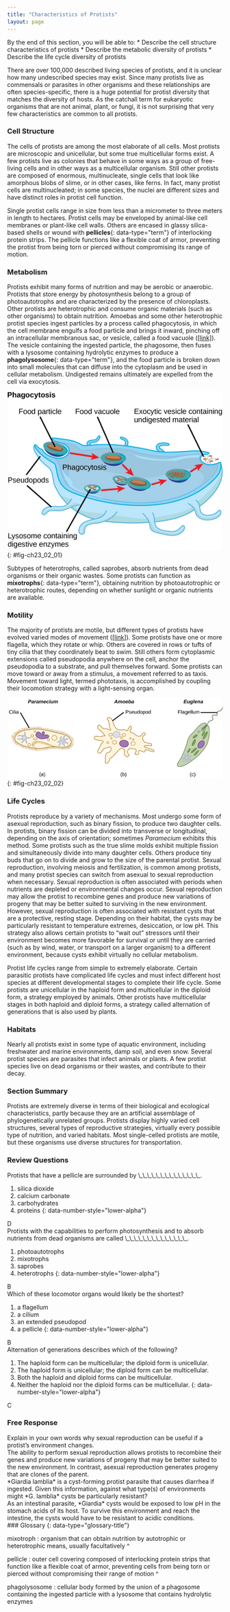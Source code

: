 ```yaml
---
title: "Characteristics of Protists"
layout: page
---
```



<div data-type="abstract" markdown="1">
By the end of this section, you will be able to:
* Describe the cell structure characteristics of protists
* Describe the metabolic diversity of protists
* Describe the life cycle diversity of protists

</div>

There are over 100,000 described living species of protists, and it is unclear how many undescribed species may exist. Since many protists live as commensals or parasites in other organisms and these relationships are often species-specific, there is a huge potential for protist diversity that matches the diversity of hosts. As the catchall term for eukaryotic organisms that are not animal, plant, or fungi, it is not surprising that very few characteristics are common to all protists.

### Cell Structure

The cells of protists are among the most elaborate of all cells. Most protists are microscopic and unicellular, but some true multicellular forms exist. A few protists live as colonies that behave in some ways as a group of free-living cells and in other ways as a multicellular organism. Still other protists are composed of enormous, multinucleate, single cells that look like amorphous blobs of slime, or in other cases, like ferns. In fact, many protist cells are multinucleated; in some species, the nuclei are different sizes and have distinct roles in protist cell function.

Single protist cells range in size from less than a micrometer to three meters in length to hectares. Protist cells may be enveloped by animal-like cell membranes or plant-like cell walls. Others are encased in glassy silica-based shells or wound with **pellicles**{: data-type="term"} of interlocking protein strips. The pellicle functions like a flexible coat of armor, preventing the protist from being torn or pierced without compromising its range of motion.

### Metabolism

Protists exhibit many forms of nutrition and may be aerobic or anaerobic. Protists that store energy by photosynthesis belong to a group of photoautotrophs and are characterized by the presence of chloroplasts. Other protists are heterotrophic and consume organic materials (such as other organisms) to obtain nutrition. Amoebas and some other heterotrophic protist species ingest particles by a process called phagocytosis, in which the cell membrane engulfs a food particle and brings it inward, pinching off an intracellular membranous sac, or vesicle, called a food vacuole ([\[link\]](#fig-ch23_02_01)). The vesicle containing the ingested particle, the phagosome, then fuses with a lysosome containing hydrolytic enzymes to produce a **phagolysosome**{: data-type="term"}, and the food particle is broken down into small molecules that can diffuse into the cytoplasm and be used in cellular metabolism. Undigested remains ultimately are expelled from the cell via exocytosis.

![In this illustration, a eukaryotic cell is shown consuming a food particle. As the food particle is consumed, it is encapsulated in a vesicle. The vesicle fuses with a lysosome, and proteins inside the lysosome digest the food particle. Indigestible waste material is ejected from the cell when an exocytic vesicle fuses with the plasma membrane.](../resources/Figure_B23_02_01.jpg "The stages of phagocytosis include the engulfment of a food particle, the digestion of the particle using hydrolytic enzymes contained within a lysosome, and the expulsion of undigested materials from the cell."){: #fig-ch23_02_01}

Subtypes of heterotrophs, called saprobes, absorb nutrients from dead organisms or their organic wastes. Some protists can function as **mixotrophs**{: data-type="term"}, obtaining nutrition by photoautotrophic or heterotrophic routes, depending on whether sunlight or organic nutrients are available.

### Motility

The majority of protists are motile, but different types of protists have evolved varied modes of movement ([\[link\]](#fig-ch23_02_02)). Some protists have one or more flagella, which they rotate or whip. Others are covered in rows or tufts of tiny cilia that they coordinately beat to swim. Still others form cytoplasmic extensions called pseudopodia anywhere on the cell, anchor the pseudopodia to a substrate, and pull themselves forward. Some protists can move toward or away from a stimulus, a movement referred to as taxis. Movement toward light, termed phototaxis, is accomplished by coupling their locomotion strategy with a light-sensing organ.

![Part a shows a shoe-shaped Paramecium, which is covered with fine, hair-like cilia. Part b shows an Amoeba, which is irregular in shape with long extensions of cytoplasm jutting out from the main body. The extensions are called pseudopods. Part c shows an oval Euglena, which has a narrow front end. A long, whip-like flagellum protrudes from the back end.](../resources/Figure_B23_02_02.jpg "Protists use various methods for transportation. (a) Paramecium waves hair-like appendages called cilia to propel itself. (b) Amoeba uses lobe-like pseudopodia to anchor itself to a solid surface and pull itself forward. (c) Euglena uses a whip-like tail called a flagellum to propel itself."){: #fig-ch23_02_02}

### Life Cycles

Protists reproduce by a variety of mechanisms. Most undergo some form of asexual reproduction, such as binary fission, to produce two daughter cells. In protists, binary fission can be divided into transverse or longitudinal, depending on the axis of orientation; sometimes *Paramecium* exhibits this method. Some protists such as the true slime molds exhibit multiple fission and simultaneously divide into many daughter cells. Others produce tiny buds that go on to divide and grow to the size of the parental protist. Sexual reproduction, involving meiosis and fertilization, is common among protists, and many protist species can switch from asexual to sexual reproduction when necessary. Sexual reproduction is often associated with periods when nutrients are depleted or environmental changes occur. Sexual reproduction may allow the protist to recombine genes and produce new variations of progeny that may be better suited to surviving in the new environment. However, sexual reproduction is often associated with resistant cysts that are a protective, resting stage. Depending on their habitat, the cysts may be particularly resistant to temperature extremes, desiccation, or low pH. This strategy also allows certain protists to “wait out” stressors until their environment becomes more favorable for survival or until they are carried (such as by wind, water, or transport on a larger organism) to a different environment, because cysts exhibit virtually no cellular metabolism.

Protist life cycles range from simple to extremely elaborate. Certain parasitic protists have complicated life cycles and must infect different host species at different developmental stages to complete their life cycle. Some protists are unicellular in the haploid form and multicellular in the diploid form, a strategy employed by animals. Other protists have multicellular stages in both haploid and diploid forms, a strategy called alternation of generations that is also used by plants.

### Habitats

Nearly all protists exist in some type of aquatic environment, including freshwater and marine environments, damp soil, and even snow. Several protist species are parasites that infect animals or plants. A few protist species live on dead organisms or their wastes, and contribute to their decay.

### Section Summary

Protists are extremely diverse in terms of their biological and ecological characteristics, partly because they are an artificial assemblage of phylogenetically unrelated groups. Protists display highly varied cell structures, several types of reproductive strategies, virtually every possible type of nutrition, and varied habitats. Most single-celled protists are motile, but these organisms use diverse structures for transportation.

### Review Questions

<div data-type="exercise">
<div data-type="problem" markdown="1">
Protists that have a pellicle are surrounded by \_\_\_\_\_\_\_\_\_\_\_\_\_\_.

1.  silica dioxide
2.  calcium carbonate
3.  carbohydrates
4.  proteins
{: data-number-style="lower-alpha"}

</div>
<div data-type="solution" markdown="1">
D

</div>
</div>

<div data-type="exercise">
<div data-type="problem" markdown="1">
Protists with the capabilities to perform photosynthesis and to absorb nutrients from dead organisms are called \_\_\_\_\_\_\_\_\_\_\_\_\_\_.

1.  photoautotrophs
2.  mixotrophs
3.  saprobes
4.  heterotrophs
{: data-number-style="lower-alpha"}

</div>
<div data-type="solution" markdown="1">
B

</div>
</div>

<div data-type="exercise">
<div data-type="problem" markdown="1">
Which of these locomotor organs would likely be the shortest?

1.  a flagellum
2.  a cilium
3.  an extended pseudopod
4.  a pellicle
{: data-number-style="lower-alpha"}

</div>
<div data-type="solution" markdown="1">
B

</div>
</div>

<div data-type="exercise">
<div data-type="problem" markdown="1">
Alternation of generations describes which of the following?

1.  The haploid form can be multicellular; the diploid form is unicellular.
2.  The haploid form is unicellular; the diploid form can be multicellular.
3.  Both the haploid and diploid forms can be multicellular.
4.  Neither the haploid nor the diploid forms can be multicellular.
{: data-number-style="lower-alpha"}

</div>
<div data-type="solution" markdown="1">
C

</div>
</div>

### Free Response

<div data-type="exercise">
<div data-type="problem" markdown="1">
Explain in your own words why sexual reproduction can be useful if a protist’s environment changes.

</div>
<div data-type="solution" markdown="1">
The ability to perform sexual reproduction allows protists to recombine their genes and produce new variations of progeny that may be better suited to the new environment. In contrast, asexual reproduction generates progeny that are clones of the parent.

</div>
</div>

<div data-type="exercise">
<div data-type="problem" markdown="1">
*Giardia lamblia* is a cyst-forming protist parasite that causes diarrhea if ingested. Given this information, against what type(s) of environments might *G. lamblia* cysts be particularly resistant?

</div>
<div data-type="solution" markdown="1">
As an intestinal parasite, *Giardia* cysts would be exposed to low pH in the stomach acids of its host. To survive this environment and reach the intestine, the cysts would have to be resistant to acidic conditions.

</div>
</div>

<div data-type="glossary" markdown="1">
### Glossary
{: data-type="glossary-title"}

mixotroph
: organism that can obtain nutrition by autotrophic or heterotrophic means, usually facultatively
^

pellicle
: outer cell covering composed of interlocking protein strips that function like a flexible coat of armor, preventing cells from being torn or pierced without compromising their range of motion
^

phagolysosome
: cellular body formed by the union of a phagosome containing the ingested particle with a lysosome that contains hydrolytic enzymes

</div>

